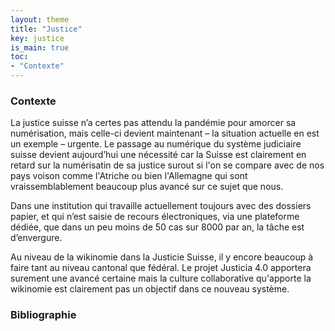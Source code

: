 ```yaml
---
layout: theme
title: "Justice"
key: justice
is_main: true
toc:
- "Contexte"
---
```


### Contexte
La justice suisse n’a certes pas attendu la pandémie pour amorcer sa numérisation, mais celle-ci devient maintenant – la situation actuelle en est un exemple – urgente. Le passage au numérique du système judiciaire suisse  devient aujourd’hui une nécessité car la Suisse est clairement en retard sur la numérisatin de sa justice surout si l'on se compare avec de nos pays voison comme l'Atriche ou bien l'Allemagne qui sont vraissemblablement beaucoup plus avancé sur ce sujet que nous. 

Dans une institution qui travaille actuellement toujours avec des dossiers papier, et qui n’est saisie de recours électroniques, via une plateforme dédiée, que dans un peu moins de 50 cas sur 8000 par an, la tâche est d’envergure.

Au niveau de la wikinomie dans la Justicie Suisse, il y encore beaucoup à faire tant au niveau cantonal que fédéral. Le projet Justicia 4.0 apportera surement une avancé certaine mais la culture collaborative qu'apporte la wikinomie est clairement pas un objectif dans ce nouveau système.

### Bibliographie

